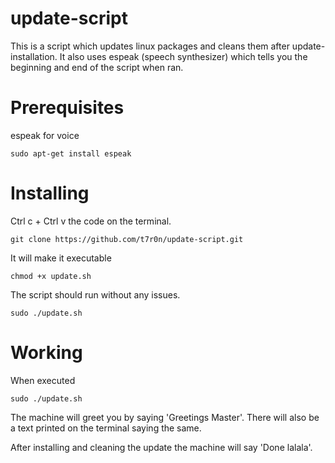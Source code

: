 # update-script
This is a script which updates linux packages and cleans them after update-installation. It also uses espeak (speech synthesizer) which tells you
the beginning and end of the script when ran.

# Prerequisites

espeak for voice

```
sudo apt-get install espeak 
```

# Installing

Ctrl c + Ctrl v the code on the terminal.

```
git clone https://github.com/t7r0n/update-script.git
```

It will make it executable

```
chmod +x update.sh
```
The script should run without any issues.

```
sudo ./update.sh
```

# Working

When executed 
```
sudo ./update.sh
```
The machine will greet you by saying 'Greetings Master'.
There will also be a text printed on the terminal saying the same.

After installing and cleaning the update the machine will say 'Done lalala'. 



